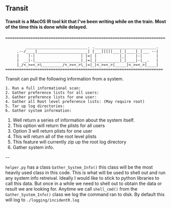 ## Transit 

#### Transit is a MacOS IR tool kit that I've been writing while on the train. Most of the time this is done while delayed. 

```
======================================================================

         ___________________________. .___________________________.
     .--/____|______________________| |___|||||___|_|____|_|___ --|
     |    |-|                    | |=| |          |_|    |-|      |
     |  __|-|____________________|_|=|_|__________|_|____|-|__.   |
     |_/<_>=<_>\_________/<_>=<_>\_|=|_|<_>=<_>|_____|<_>=<_>|____|
=====================================================================
```

Transit can pull the following information from a system. 


    1. Run a full informational scan:
    2. Gather preference lists for all users:
    3. Gather preference lists for one user:
    4. Gather all Root level preference lists: (May require root)
    5. Tar up log directories:
    6. Gather system information:

1. Well return a series of information about the system itself.
2. This option will return the plists for all users 
3. Option 3 will return plists for one user
4. This will return all of the root level plists
5. This feature will currently zip up the root log directory
6. Gather system info.


--

`helper.py` has a class `Gather_System_Info()` this class will be the most heavily used class in this code. This is what will be used to shell out and run any system info retreival. Ideally I would like to stick to python libraries to call this data. But once in a while we need to shell out to obtain the data or result we are looking for. 
Anytime we call `shell_cmd()` from the `Gather_System_Info()` class we log the command ran to disk. By default this will log to `./logging/incidentR.log`
